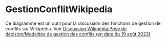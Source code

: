 # GestionConflitWikipedia 
Ce diagramme est un outil pour la discussion des fonctions de gestion de conflits sur Wikipédia. 
Voir [Discussion Wikipédia:Prise de décision/Modalités de gestion des conflits (en date du 19 août 2023)](https://fr.wikipedia.org/w/index.php?title=Discussion_Wikip%C3%A9dia:Prise_de_d%C3%A9cision/Modalit%C3%A9s_de_gestion_des_conflits&oldid=207077376#Sch%C3%A9ma_pour_discuter_des_r%C3%B4les)
